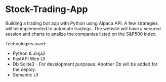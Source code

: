 # Stock-Trading-App

Building a trading bot app with Python using Alpaca API. A few strategies will be implemented to automate tradings. The website will have a secured session and charts to analize the companies listed on the S&P500 index.

Technologies used:

* Python & Jinja2
* FastAPI Web UI
* Db Sqlite3 - For development purposes. Another Db will be added for the deploy.
* Semantic UI

